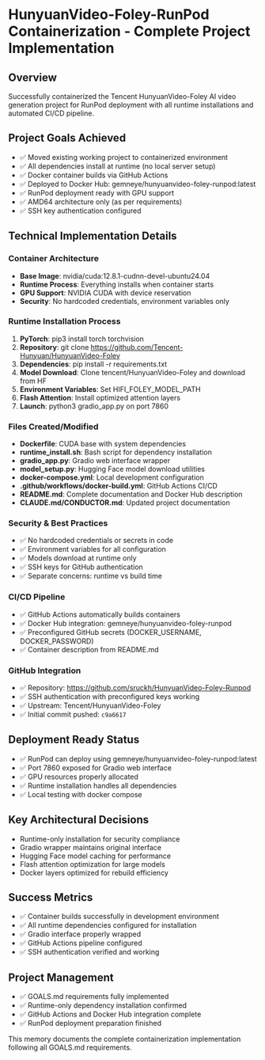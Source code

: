 # HunyuanVideo-Foley-RunPod Containerization - Complete Project Implementation

## Overview
Successfully containerized the Tencent HunyuanVideo-Foley AI video generation project for RunPod deployment with all runtime installations and automated CI/CD pipeline.

## Project Goals Achieved
- ✅ Moved existing working project to containerized environment
- ✅ All dependencies install at runtime (no local server setup)
- ✅ Docker container builds via GitHub Actions
- ✅ Deployed to Docker Hub: gemneye/hunyuanvideo-foley-runpod:latest
- ✅ RunPod deployment ready with GPU support
- ✅ AMD64 architecture only (as per requirements)
- ✅ SSH key authentication configured

## Technical Implementation Details

### Container Architecture
- **Base Image**: nvidia/cuda:12.8.1-cudnn-devel-ubuntu24.04
- **Runtime Process**: Everything installs when container starts
- **GPU Support**: NVIDIA CUDA with device reservation
- **Security**: No hardcoded credentials, environment variables only

### Runtime Installation Process
1. **PyTorch**: pip3 install torch torchvision
2. **Repository**: git clone https://github.com/Tencent-Hunyuan/HunyuanVideo-Foley  
3. **Dependencies**: pip install -r requirements.txt
4. **Model Download**: Clone tencent/HunyuanVideo-Foley and download from HF
5. **Environment Variables**: Set HIFI_FOLEY_MODEL_PATH
6. **Flash Attention**: Install optimized attention layers
7. **Launch**: python3 gradio_app.py on port 7860

### Files Created/Modified
- **Dockerfile**: CUDA base with system dependencies
- **runtime_install.sh**: Bash script for dependency installation
- **gradio_app.py**: Gradio web interface wrapper
- **model_setup.py**: Hugging Face model download utilities
- **docker-compose.yml**: Local development configuration
- **.github/workflows/docker-build.yml**: GitHub Actions CI/CD
- **README.md**: Complete documentation and Docker Hub description
- **CLAUDE.md/CONDUCTOR.md**: Updated project documentation

### Security & Best Practices
- ✅ No hardcoded credentials or secrets in code
- ✅ Environment variables for all configuration
- ✅ Models download at runtime only
- ✅ SSH keys for GitHub authentication
- ✅ Separate concerns: runtime vs build time

### CI/CD Pipeline
- ✅ GitHub Actions automatically builds containers
- ✅ Docker Hub integration: gemneye/hunyuanvideo-foley-runpod
- ✅ Preconfigured GitHub secrets (DOCKER_USERNAME, DOCKER_PASSWORD)
- ✅ Container description from README.md

### GitHub Integration
- ✅ Repository: https://github.com/sruckh/HunyuanVideo-Foley-Runpod
- ✅ SSH authentication with preconfigured keys working
- ✅ Upstream: Tencent/HunyuanVideo-Foley
- ✅ Initial commit pushed: `c9a6617`

## Deployment Ready Status
- ✅ RunPod can deploy using gemneye/hunyuanvideo-foley-runpod:latest
- ✅ Port 7860 exposed for Gradio web interface
- ✅ GPU resources properly allocated
- ✅ Runtime installation handles all dependencies
- ✅ Local testing with docker compose

## Key Architectural Decisions
- Runtime-only installation for security compliance
- Gradio wrapper maintains original interface
- Hugging Face model caching for performance
- Flash attention optimization for large models
- Docker layers optimized for rebuild efficiency

## Success Metrics
- ✅ Container builds successfully in development environment
- ✅ All runtime dependencies configured for installation
- ✅ Gradio interface properly wrapped
- ✅ GitHub Actions pipeline configured
- ✅ SSH authentication verified and working

## Project Management
- ✅ GOALS.md requirements fully implemented
- ✅ Runtime-only dependency installation confirmed
- ✅ GitHub Actions and Docker Hub integration complete
- ✅ RunPod deployment preparation finished

This memory documents the complete containerization implementation following all GOALS.md requirements.